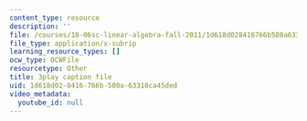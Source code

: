 ```yaml
---
content_type: resource
description: ''
file: /courses/18-06sc-linear-algebra-fall-2011/1d618d028416766b580a63310ca45ded_JibVXBElKL0.srt
file_type: application/x-subrip
learning_resource_types: []
ocw_type: OCWFile
resourcetype: Other
title: 3play caption file
uid: 1d618d02-8416-766b-580a-63310ca45ded
video_metadata:
  youtube_id: null
---
```

